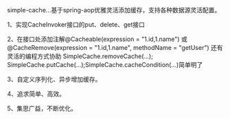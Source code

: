 simple-cache...基于spring-aop优雅灵活添加缓存，支持各种数据源灵活配置。

1、实现CacheInvoker接口的put、delete、get接口

2、在接口处添加注解@Cacheable(expression = "1.id,1.name") 或 @CacheRemove(expression = "1.id,1.name", methodName = "getUser")
   还有灵活的编程方式协助 SimpleCache.removeCache(...); SimpleCache.putCache(...);SimpleCache.cacheCondition(...)简单明了
   
3、自定义序列化、异步增加缓存。

4、追求简单、高效。

5、集思广益，不断优化。
   
